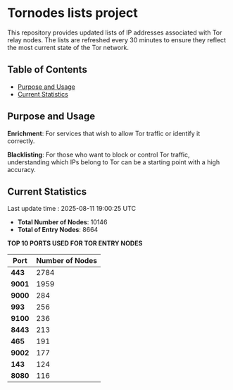 # Tornodes lists project

This repository provides updated lists of IP addresses associated with Tor relay nodes. The lists are refreshed every 30 minutes to ensure they reflect the most current state of the Tor network.

## Table of Contents

- [Purpose and Usage](#purpose-and-usage)
- [Current Statistics](#current-statistics)


## Purpose and Usage

**Enrichment**: For services that wish to allow Tor traffic or identify it correctly.

**Blacklisting**: For those who want to block or control Tor traffic, understanding which IPs belong to Tor can be a starting point with a high accuracy.

## Current Statistics

Last update time : 2025-08-11 19:00:25 UTC

- **Total Number of Nodes**: 10146
- **Total of Entry Nodes**: 8664

**TOP 10 PORTS USED FOR TOR ENTRY NODES**

| **Port** | **Number of Nodes** |
|------|-----------------|
| **443**   | 2784  |
| **9001**   | 1959  |
| **9000**   | 284  |
| **993**   | 256  |
| **9100**   | 236  |
| **8443**   | 213  |
| **465**   | 191  |
| **9002**   | 177  |
| **143**   | 124  |
| **8080**   | 116  |

